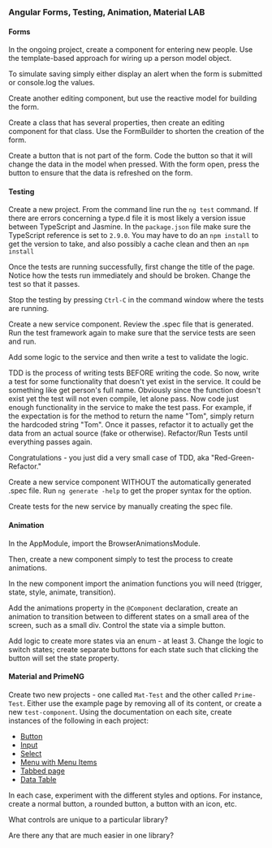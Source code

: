 ### Angular Forms, Testing, Animation, Material LAB

#### Forms

In the ongoing project, create a component for entering new people. Use the template-based
approach for wiring up a person model object.

To simulate saving simply either display an alert when the form is submitted or console.log the
values.

Create another editing component, but use the reactive model for building the form.

Create a class that has several properties, then create an editing component for that class. Use the
FormBuilder to shorten the creation of the form.

Create a button that is not part of the form. 
Code the button so that it will change the data in the model when pressed. With the form open, press the button to ensure that the data is refreshed on
the form.

#### Testing

Create a new project. From the command line run the `ng test` command. If there are errors
concerning a type.d file it is most likely a version issue between TypeScript and Jasmine. In the
`package.json` file make sure the TypeScript reference is set to `2.9.0`. You may have to do an `npm install` to get the version to take, and also possibly a cache clean and then an `npm install`

Once the tests are running successfully, first change the title of the page. Notice how the tests run
immediately and should be broken. Change the test so that it passes.

Stop the testing by pressing `Ctrl-C` in the command window where the tests are running.

Create a new service component. Review the .spec file that is generated. Run the test framework again to make sure that the service tests are seen and run.

Add some logic to the service and then write a test to validate the logic.

TDD is the process of writing tests BEFORE writing the code. So now, write a test for some
functionality that doesn't yet exist in the service. It could be something like get person's full name.
Obviously since the function doesn't exist yet the test will not even compile, let alone pass. Now code
just enough functionality in the service to make the test pass. For example, if the expectation is for
the method to return the name "Tom", simply return the hardcoded string "Tom". Once it passes,
refactor it to actually get the data from an actual source (fake or otherwise). Refactor/Run Tests until
everything passes again.

Congratulations - you just did a very small case of TDD, aka "Red-Green-Refactor."

Create a new service component WITHOUT the automatically generated .spec file. Run `ng generate -help` to get the proper syntax for the option.

Create tests for the new service by manually creating the spec file.

#### Animation

In the AppModule, import the BrowserAnimationsModule.

Then, create a new component simply to test the process to create animations.

In the new component import the animation functions you will need (trigger, state, style, animate,
transition).

Add the animations property in the `@Component` declaration, create an animation to transition
between to different states on a small area of the screen, such as a small div. Control the state via a
simple button.

Add logic to create more states via an enum - at least 3. Change the logic to switch states; create
separate buttons for each state such that clicking the button will set the state property.

#### Material and PrimeNG

Create two new projects - one called `Mat-Test` and the other called `Prime-Test`. Either use the
example page by removing all of its content, or create a new `test-component`. Using the
documentation on each site, create instances of the following in each project:

- [Button](https://material.angular.io/components/button)
- [Input](https://material.angular.io/components/input)
- [Select](https://material.angular.io/components/select)
- [Menu with Menu Items](https://material.angular.io/components/menu)
- [Tabbed page](https://material.angular.io/components/tabs)
- [Data Table](https://material.angular.io/components/categories/tables)

In each case, experiment with the different styles and options. For instance, create a normal button,
a rounded button, a button with an icon, etc.

What controls are unique to a particular library?

Are there any that are much easier in one library?
